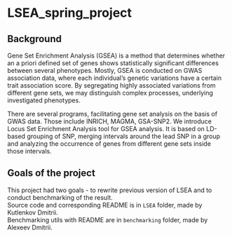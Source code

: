 # LSEA_spring_project

## Background
Gene Set Enrichment Analysis (GSEA) is a method that determines whether an a priori defined set of genes shows statistically significant differences between several phenotypes. Mostly, GSEA is conducted on GWAS association data, where each individual’s genetic variations have a certain trait association score. By segregating highly associated variations from different gene sets, we may distinguish complex processes, underlying investigated phenotypes.

There are several programs, facilitating gene set analysis on the basis of GWAS data. Those include INRICH, MAGMA, GSA-SNP2. We introduce Locus Set Enrichment Analysis tool for GSEA analysis. It is based on LD-based grouping of SNP, merging intervals around the lead SNP in a group and analyzing the occurrence of genes from different gene sets inside those intervals.

## Goals of the project
This project had two goals - to rewrite previous version of LSEA and to conduct benchmarking of the result.  
Source code and corresponding README is in `LSEA` folder, made by Kutlenkov Dmitrii.  
Benchmarking utils with README are in `benchmarking` folder, made by Alexeev Dmitrii.
